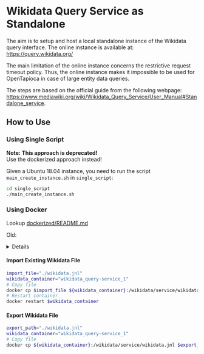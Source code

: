 # Wikidata Query Service as Standalone

The aim is to setup and host a local standalone instance of the Wikidata query interface. The online instance is available at: https://query.wikidata.org/  

The main limitation of the online instance concerns the restrictive request timeout policy. Thus, the online instance makes it impossible to be used for OpenTapioca in case of large entity data queries.  

The steps are based on the official guide from the following webpage: https://www.mediawiki.org/wiki/Wikidata_Query_Service/User_Manual#Standalone_service.

## How to Use

### Using Single Script
**Note: This approach is deprecated!**  
Use the dockerized approach instead!  

Given a Ubuntu 18.04 instance, you need to run the script `main_create_instance.sh` in `single_script`:
```bash
cd single_script
./main_create_instance.sh
```

### Using Docker
Lookup [dockerized/README.md](dockerized/README.md)

Old:  
<details>
Start the server using Docker:
```bash
cd dockerized
# Start the Blazegraph service
docker-compose up -d
# Now, the Blazegraph service should be running...  
```

We can run the loading scripts in a prepared environment (the wikidata-loader container)
```bash
cd dockerized
docker-compose run wikidata-loader bash
# Entering Docker container...
./01-04_runAll.sh
```
</details>

#### Import Existing Wikidata File
```bash
import_file="./wikidata.jnl"
wikidata_container="wikidata_query-service_1"
# Copy file
docker cp $import_file ${wikidata_container}:/wikidata/service/wikidata.jnl
# Restart container
docker restart $wikidata_container
```

#### Export Wikidata File
```bash
export_path="./wikidata.jnl"
wikidata_container="wikidata_query-service_1"
# Copy file
docker cp ${wikidata_container}:/wikidata/service/wikidata.jnl $export_path
```